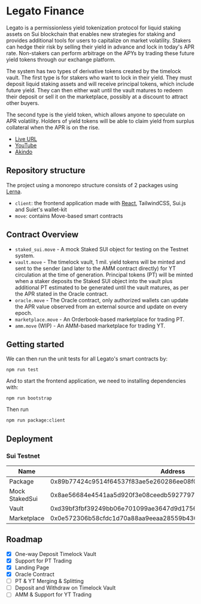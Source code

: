 # Legato Finance

Legato is a permissionless yield tokenization protocol for liquid staking assets on Sui blockchain that enables new strategies for staking and provides additional tools for users to capitalize on market volatility. Stakers can hedge their risk by selling their yield in advance and lock in today's APR rate. Non-stakers can perform arbitrage on the APYs by trading these future yield tokens through our exchange platform.

The system has two types of derivative tokens created by the timelock vault. The first type is for stakers who want to lock in their yield. They must deposit liquid staking assets and will receive principal tokens, which include future yield. They can then either wait until the vault matures to redeem their deposit or sell it on the marketplace, possibly at a discount to attract other buyers.

The second type is the yield token, which allows anyone to speculate on APR volatility. Holders of yield tokens will be able to claim yield from surplus collateral when the APR is on the rise.





- [Live URL](https://legato.finance)
- [YouTube](https://youtu.be/INN8mz4Qzws)
- [Akindo](https://app.akindo.io/communities/xKao6wZaqu6XPWv6/products/d8RoedOEZtVDx7N2)

## Repository structure

The project using a monorepo structure consists of 2 packages using [Lerna](https://lerna.js.org).

- `client`: the frontend application made with [React](https://react.dev/), TailwindCSS, Sui.js and Suiet's wallet-kit
- `move`: contains Move-based smart contracts

## Contract Overview

- `staked_sui.move` - A mock Staked SUI object for testing on the Testnet system.
- `vault.move` - The timelock vault, 1 mil. yield tokens will be minted and sent to the sender (and later to the AMM contract directly) for YT circulation at the time of generation. Principal tokens (PT) will be minted when a staker deposits the Staked SUI object into the vault plus additional PT estimated to be generated until the vault matures, as per the APR stated in the Oracle contract.
- `oracle.move` - The Oracle contract, only authorized wallets can update the APR value observed from an external source and update on every epoch.
- `marketplace.move` - An Orderbook-based marketplace for trading PT.
- `amm.move` (WIP) - An AMM-based marketplace for trading YT.

## Getting started

We can then run the unit tests for all Legato's smart contracts by:

```
npm run test
```

And to start the frontend application, we need to installing dependencies with:

```
npm run bootstrap
```
Then run
```
npm run package:client
```

## Deployment

### Sui Testnet

Name | Address 
--- | --- 
Package | 0x89b77424c9514f64537f83ae5e260286ee08f03bbc723cf1cc15c601cea9fb8d
Mock StakedSui | 0x8ae56684e4541aa5d920f3e08ceedb5927797818e420474e1b7a3b6ef28730a0
Vault | 0xd39bf3fbf39249bb06e701099ae3647d9d17564de26f0a01c07b9b34559098fc
Marketplace | 0x0e572306b58cfdc1d70a88aa9eeaa28559b43083d87d8813f06999a100ebe66e

## Roadmap

- [x] One-way Deposit Timelock Vault
- [x] Support for PT Trading
- [x] Landing Page
- [x] Oracle Contract
- [ ] PT & YT Merging & Splitting
- [ ] Deposit and Withdraw on Timelock Vault
- [ ] AMM & Support for YT Trading
